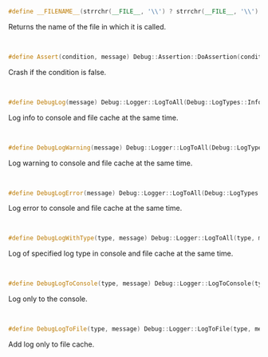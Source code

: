 ```cpp
#define __FILENAME__(strrchr(__FILE__, '\\') ? strrchr(__FILE__, '\\') + 1 : __FILE__)
```

Returns the name of the file in which it is called.

<br>

```cpp
#define Assert(condition, message) Debug::Assertion::DoAssertion(condition, message, __FILENAME__, __FUNCTION__, __LINE__)
```

Crash if the condition is false.

<br>

```cpp
#define DebugLog(message) Debug::Logger::LogToAll(Debug::LogTypes::Info, message, __FILENAME__, __FUNCTION__, __LINE__)
```

Log info to console and file cache at the same time.

<br>

```cpp
#define DebugLogWarning(message) Debug::Logger::LogToAll(Debug::LogTypes::Warning, message, __FILENAME__, __FUNCTION__, __LINE__)
```

Log warning to console and file cache at the same time.

<br>

```cpp
#define DebugLogError(message) Debug::Logger::LogToAll(Debug::LogTypes::Error, message, __FILENAME__, __FUNCTION__, __LINE__)
```

Log error to console and file cache at the same time.

<br>

```cpp
#define DebugLogWithType(type, message) Debug::Logger::LogToAll(type, message, __FILENAME__, __FUNCTION__, __LINE__)
```

Log of specified log type in console and file cache at the same time.

<br>

```cpp
#define DebugLogToConsole(type, message) Debug::Logger::LogToConsole(type, message, __FILENAME__, __FUNCTION__, __LINE__)
```

Log only to the console.

<br>

```cpp
#define DebugLogToFile(type, message) Debug::Logger::LogToFile(type, message, __FILENAME__, __FUNCTION__, __LINE__)
```

Add log only to file cache.

<br>

